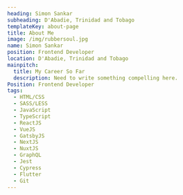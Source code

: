 ```yaml
---
heading: Simon Sankar
subheading: D'Abadie, Trinidad and Tobago
templateKey: about-page
title: About Me
image: /img/rubbersoul.jpg
name: Simon Sankar
position: Frontend Developer
location: D'Abadie, Trinidad and Tobago
mainpitch:
  title: My Career So Far
  description: Need to write something compelling here.
Position: Frontend Developer
tags:
  - HTML/CSS
  - SASS/LESS
  - JavaScript
  - TypeScript
  - ReactJS
  - VueJS
  - GatsbyJS
  - NextJS
  - NuxtJS
  - GraphQL
  - Jest
  - Cypress
  - Flutter
  - Git
---
```

